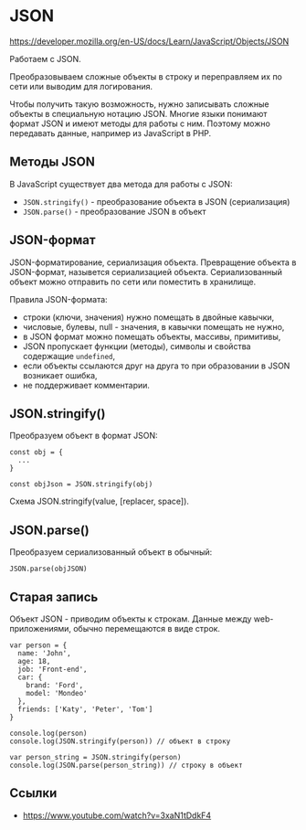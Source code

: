 # JSON
https://developer.mozilla.org/en-US/docs/Learn/JavaScript/Objects/JSON

Работаем с JSON.

Преобразовываем сложные объекты в строку и переправляем их по сети или выводим для логирования.

Чтобы получить такую возможность, нужно записывать сложные объекты в специальную нотацию JSON. Многие языки понимают формат JSON и имеют методы для работы с ним. Поэтому можно передавать данные, например из JavaScript в PHP.

## Методы JSON
В JavaScript существует два метода для работы с JSON:
- `JSON.stringify()` - преобразование объекта в JSON (сериализация)
- `JSON.parse()` - преобразование JSON в объект

## JSON-формат
JSON-форматирование, сериализация объекта. Превращение объекта в JSON-формат, назывется сериализацией объекта. Сериализованный объект можно отправить по сети или поместить в хранилище.

Правила JSON-формата:
- строки (ключи, значения) нужно помещать в двойные кавычки,
- числовые, булевы, null - значения, в кавычки помещать не нужно,
- в JSON формат можно помещать объекты, массивы, примитивы,
- JSON пропускает функции (методы), символы и свойства содержащие `undefined`,
- если объекты ссылаются друг на друга то при образовании в JSON возникает ошибка,
- не поддерживает комментарии.

## JSON.stringify()
Преобразуем объект в формат JSON:

    const obj = {
      ...
    }

    const objJson = JSON.stringify(obj)

Схема JSON.stringify(value, [replacer, space]).

## JSON.parse()
Преобразуем сериализованный объект в обычный:

    JSON.parse(objJSON)

## Старая запись
Объект JSON - приводим объекты к строкам. Данные между web-приложениями, обычно перемещаются в виде строк.

    var person = {
      name: 'John',
      age: 18,
      job: 'Front-end',
      car: {
        brand: 'Ford',
        model: 'Mondeo'
      },
      friends: ['Katy', 'Peter', 'Tom']
    }

    console.log(person)
    console.log(JSON.stringify(person)) // объект в строку

    var person_string = JSON.stringify(person)
    console.log(JSON.parse(person_string)) // строку в объект

## Ссылки
- https://www.youtube.com/watch?v=3xaN1tDdkF4
